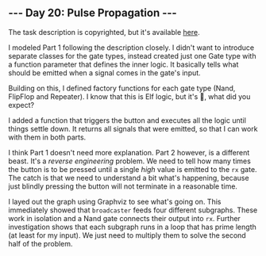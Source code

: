 ## --- Day 20: Pulse Propagation ---
The task description is copyrighted, but it's available [here](https://adventofcode.com/2023/day/20).

I modeled Part 1 following the description closely. I didn't want to introduce separate
classes for the gate types, instead created just one Gate type with a function parameter that defines the inner logic. It basically tells what should be emitted when a signal comes in the gate's input. 

Building on this, I defined factory functions for each
gate type (Nand, FlipFlop and Repeater). I know that this is 
Elf logic, but it's 🎄, what did you expect? 

I added a function that triggers the button and executes all the logic until things settle down.
It returns all signals that were emitted, so that I can work with them in both parts.

I think Part 1 doesn't need more explanation. Part 2 however, is a different beast. It's a _reverse 
engineering_ problem.  We need to tell how many times the button is to be pressed until a 
single _high_ value is emitted to the `rx` gate. The catch is that we need to understand a
bit what's happening, because just blindly pressing the button will not terminate in a reasonable time.

I layed out the graph using Graphviz to see what's going on. This immediately showed that 
`broadcaster` feeds four different subgraphs. These work in isolation and a Nand gate
connects their output into `rx`. Further investigation shows that each subgraph runs in a loop 
that has prime length (at least for  my input). We just need to multiply 
them to solve the second half of the problem.

